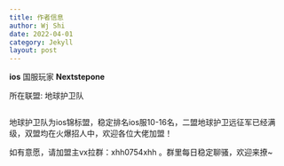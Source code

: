 ```yaml
---
title: 作者信息
author: Wj Shi
date: 2022-04-01
category: Jekyll
layout: post
---
```




**ios** 国服玩家 **Nextstepone** 

所在联盟: 地球护卫队

<img src="https://www.nextstepone.ltd/mff/images/lianmeng.png" alt="" referrerpolicy="no-referrer">



地球护卫队为ios锦标盟，稳定排名ios服10-16名，二盟地球护卫远征军已经满级，双盟均在火爆招人中，欢迎各位大佬加盟！

如有意愿，请加盟主vx拉群：xhh0754xhh   。群里每日稳定聊骚，欢迎来撩~

<img src="https://www.nextstepone.ltd/mff/images/lianmeng2.png" alt="" referrerpolicy="no-referrer">
